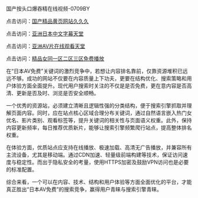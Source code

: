 国产按头口爆吞精在线视频-0709BY

点击访问：<a href="https://heiliaoxwd5i8.pages.dev">国产精品黄页网站久久久</a>

点击访问：<a href="https://heiliaozj3tjd.pages.dev">亚洲日本中文字幕天堂</a>

点击访问：<a href="https://heiliaoxqkkct.pages.dev">亚洲AV片在线观看天堂</a>

点击访问：<a href="https://heiliao2dmwwy.pages.dev">精品女同一区二区三区免费播放</a>

在“日本AV免费”关键词的激烈竞争中，若想让内容排名靠前，仅靠资源堆积已远远不够。成功的网站不仅要在内容质量上下功夫，更要在结构优化、搜索策略和用户体验方面全面提升。现代用户搜索时关注的不仅是是否免费，更在意内容是否高清、更新是否及时、浏览是否安全顺畅。

一个优秀的资源站，必须建立清晰且逻辑性强的分类结构，便于搜索引擎抓取并理解页面内容。同时，应在站点核心区域合理分布关键词，通过自然语言嵌入热门女优名、影片类别、观看标签等，提升关键词的相关性与页面语义权重。此外，保持内容更新频率，每日推荐优质新片，能够让搜索引擎频繁爬行站点，提高整体排名权重。

在体验方面，优质站点应支持在线播放、极速加载、高清无广告播放，并兼容所有主流设备，尤其是移动端。通过CDN加速、轻量级前端构建等技术，保证访问速度与稳定性。而出于隐私安全的考量，使用HTTPS加密及鼓励VPN访问也是必要的标准配置。

综合来看，一个可以在内容、技术、结构和用户体验等方面全面优化的平台，才能真正胜出“日本AV免费”的搜索竞争，赢得用户青睐与搜索引擎青睐。

<span style="display:none;">[Canonical link]( https://github.com/2473/374697 ）</span>
